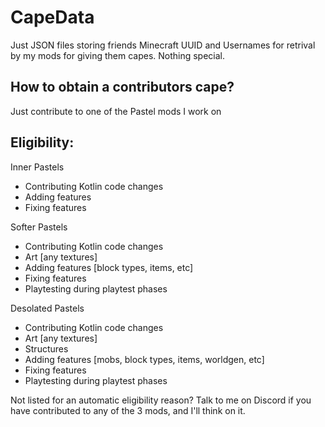 # CapeData

Just JSON files storing friends Minecraft UUID and Usernames for retrival by my mods for giving them capes. Nothing special.

## How to obtain a contributors cape?

Just contribute to one of the Pastel mods I work on

## Eligibility:

Inner Pastels
  - Contributing Kotlin code changes
  - Adding features
  - Fixing features

Softer Pastels
  - Contributing Kotlin code changes
  - Art [any textures]
  - Adding features [block types, items, etc]
  - Fixing features
  - Playtesting during playtest phases

Desolated Pastels
  - Contributing Kotlin code changes
  - Art [any textures]
  - Structures
  - Adding features [mobs, block types, items, worldgen, etc]
  - Fixing features
  - Playtesting during playtest phases

Not listed for an automatic eligibility reason? Talk to me on Discord if you have contributed to any of the 3 mods, and I'll think on it.
